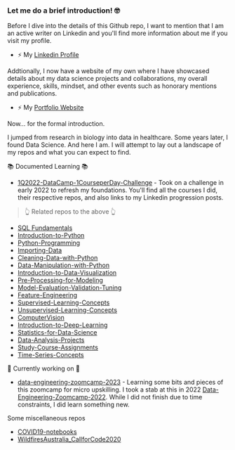 ### Let me do a brief introduction! 🤓

Before I dive into the details of this Github repo, I want to mention that I am an active writer on Linkedin and you'll find more information about me if you visit my profile.   

- ⚡ My [Linkedin Profile](https://www.linkedin.com/in/barbulescuelena/)

Addtionally, I now have a website of my own where I have showcased details about my data science projects and collaborations, my overall experience, skills, mindset, and other events such as honorary mentions and publications.

- ⚡ My [Portfolio Website](http://elenabarbulescu.com)

Now... for the formal introduction.

I jumped from research in biology into data in healthcare.   Some years later, I found Data Science.
And here I am.  I will attempt to lay out a landscape of my repos and what you can expect to find.

📚 Documented Learning 📚
- [1Q2022-DataCamp-1CourseperDay-Challenge](https://github.com/elena-e-barbulescu/1Q2022-DataCamp-1CourseperDay-Challenge) - Took on a challenge in early 2022 to refresh my foundations.  You'll find all the courses I did, their respective repos, and also links to my Linkedin progression posts.

> 👆 Related repos to the above 👆
- [SQL Fundamentals](https://github.com/elena-e-barbulescu/SQL-Fundamentals)
- [Introduction-to-Python](https://github.com/elena-e-barbulescu/Introduction-to-Python)
- [Python-Programming](https://github.com/elena-e-barbulescu/Python-Programming)
- [Importing-Data](https://github.com/elena-e-barbulescu/Importing-Data)
- [Cleaning-Data-with-Python](https://github.com/elena-e-barbulescu/Cleaning-Data-with-Python)
- [Data-Manipulation-with-Python](https://github.com/elena-e-barbulescu/Data-Manipulation-with-Python)
- [Introduction-to-Data-Visualization](https://github.com/elena-e-barbulescu/Introduction-to-Data-Visualization)
- [Pre-Processing-for-Modeling](https://github.com/elena-e-barbulescu/Pre-Processing-for-Modeling)
- [Model-Evaluation-Validation-Tuning](https://github.com/elena-e-barbulescu/Model-Evaluation-Validation-Tuning)
- [Feature-Engineering](https://github.com/elena-e-barbulescu/Feature-Engineering)
- [Supervised-Learning-Concepts](https://github.com/elena-e-barbulescu/Supervised-Learning-Concepts)
- [Unsupervised-Learning-Concepts](https://github.com/elena-e-barbulescu/Unsupervised-Learning-Concepts)
- [ComputerVision](https://github.com/elena-e-barbulescu/ComputerVision)
- [Introduction-to-Deep-Learning](https://github.com/elena-e-barbulescu/Introduction-to-Deep-Learning)
- [Statistics-for-Data-Science](https://github.com/elena-e-barbulescu/Statistics-for-Data-Science)
- [Data-Analysis-Projects](https://github.com/elena-e-barbulescu/Data-Analysis-Projects)
- [Study-Course-Assignments](https://github.com/elena-e-barbulescu/Study-Course-Assignments)
- [Time-Series-Concepts](https://github.com/elena-e-barbulescu/Time-Series-Concepts)


🌱 Currently working on 🌱
- [data-engineering-zoomcamp-2023](https://github.com/elena-e-barbulescu/data-engineering-zoomcamp-2023) - Learning some bits and pieces of this zoomcamp for micro upskilling.   I took a stab at this in 2022 [Data-Engineering-Zoomcamp-2022](https://github.com/elena-e-barbulescu/Data-Engineering-ZoomCamp-2022). While I did not finish due to time constraints, I did learn something new.

Some miscellaneous repos
- [COVID19-notebooks](https://github.com/elena-e-barbulescu/COVID19-notebooks)
- [WildfiresAustralia_CallforCode2020](https://github.com/elena-e-barbulescu/Wildfiresaustralia_CallforCode2020)


<!--
**elena-e-barbulescu/elena-e-barbulescu** is a ✨ _special_ ✨ repository because its `README.md` (this file) appears on your GitHub profile.

Here are some ideas to get you started:

- 🔭 I’m currently working on ...
- 🌱 I’m currently learning ...
- 👯 I’m looking to collaborate on ...
- 🤔 I’m looking for help with ...
- 💬 Ask me about ...
- 📫 How to reach me: ...
- 😄 Pronouns: ...
- ⚡ Fun fact: ...
-->
